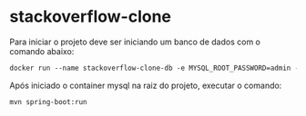 # stackoverflow-clone

Para iniciar o projeto deve ser iniciando um banco de dados com o comando abaixo:

```dockerfile 
docker run --name stackoverflow-clone-db -e MYSQL_ROOT_PASSWORD=admin -p 3306:3306 -d mysql
```

Após iniciado o container mysql na raiz do projeto, executar o comando:

```editorconfig
mvn spring-boot:run
```